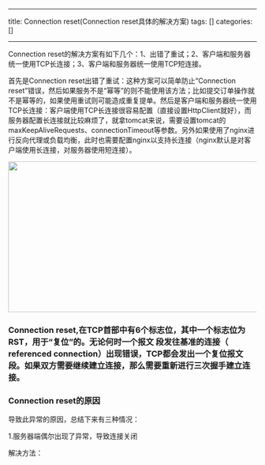 
--- 
title:  Connection reset(Connection reset具体的解决方案) 
tags: []
categories: [] 

---
Connection reset的解决方案有如下几个：1、出错了重试；2、客户端和服务器统一使用TCP长连接；3、客户端和服务器统一使用TCP短连接。

首先是Connection reset出错了重试：这种方案可以简单防止“Connection reset”错误，然后如果服务不是“幂等”的则不能使用该方法；比如提交订单操作就不是幂等的，如果使用重试则可能造成重复提单。然后是客户端和服务器统一使用TCP长连接：客户端使用TCP长连接很容易配置（直接设置HttpClient就好），而服务器配置长连接就比较麻烦了，就拿tomcat来说，需要设置tomcat的maxKeepAliveRequests、connectionTimeout等参数。另外如果使用了nginx进行反向代理或负载均衡，此时也需要配置nginx以支持长连接（nginx默认是对客户端使用长连接，对服务器使用短连接）。

<img alt="" height="305" src="https://img-blog.csdnimg.cn/3e4a3f1b7aa247ce845c86c0501f2bbf.png" width="568">

### **Connection reset**,在TCP首部中有6个标志位，其中一个标志位为RST，用于“复位”的。无论何时一个报文 段发往基准的连接（ referenced connection）出现错误，TCP都会发出一个复位报文段。如果双方需要继续建立连接，那么需要重新进行三次握手建立连接。

### **Connection reset的原因**

导致此异常的原因，总结下来有三种情况：

1.服务器端偶尔出现了异常，导致连接关闭

解决方法：
